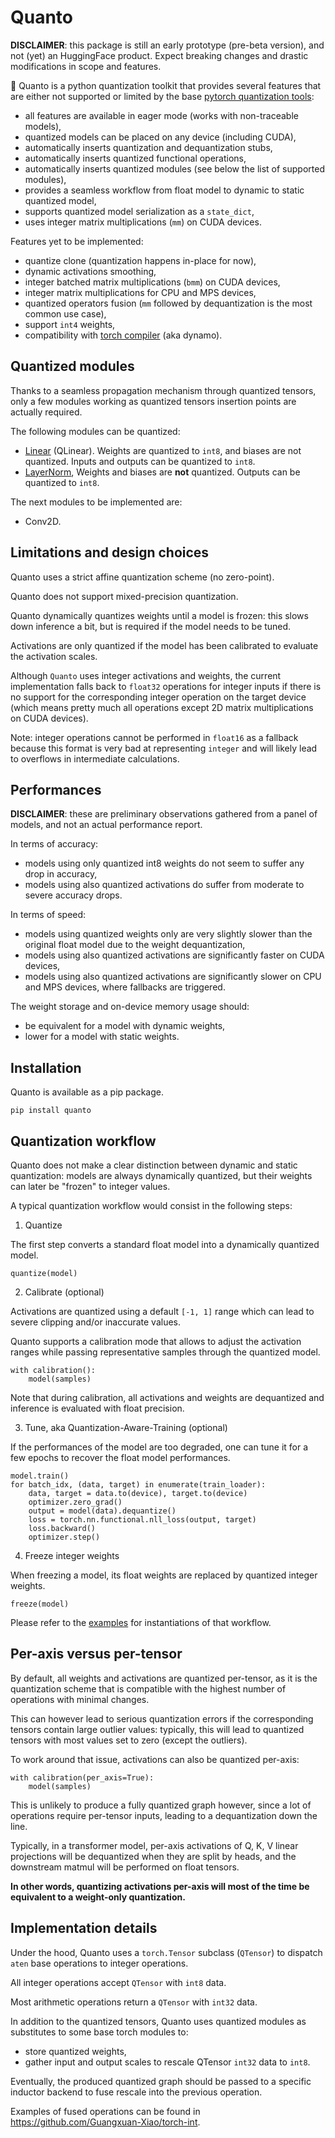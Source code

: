 # Quanto

**DISCLAIMER**: this package is still an early prototype (pre-beta version), and not (yet) an HuggingFace product. Expect breaking changes and drastic modifications in scope and features.

🤗 Quanto is a python quantization toolkit that provides several features that are either not supported or limited by the base [pytorch quantization tools](https://pytorch.org/docs/stable/quantization.html):

- all features are available in eager mode (works with non-traceable models),
- quantized models can be placed on any device (including CUDA),
- automatically inserts quantization and dequantization stubs,
- automatically inserts quantized functional operations,
- automatically inserts quantized modules (see below the list of supported modules),
- provides a seamless workflow from float model to dynamic to static quantized model,
- supports quantized model serialization as a `state_dict`,
- uses integer matrix multiplications (`mm`) on CUDA devices.

Features yet to be implemented:

- quantize clone (quantization happens in-place for now),
- dynamic activations smoothing,
- integer batched matrix multiplications (`bmm`) on CUDA devices,
- integer matrix multiplications for CPU and MPS devices,
- quantized operators fusion (`mm` followed by dequantization is the most common use case),
- support `int4` weights,
- compatibility with [torch compiler](https://pytorch.org/docs/stable/torch.compiler.html) (aka dynamo).

## Quantized modules

Thanks to a seamless propagation mechanism through quantized tensors, only a few modules working as quantized
tensors insertion points are actually required.

The following modules can be quantized:

- [Linear](https://pytorch.org/docs/stable/generated/torch.nn.Linear.html) (QLinear).
Weights are quantized to `int8`, and biases are not quantized. Inputs and outputs can be quantized to `int8`.
- [LayerNorm](https://pytorch.org/docs/stable/generated/torch.nn.LayerNorm.html),
Weights and biases are __not__ quantized. Outputs can be quantized to `int8`.

The next modules to be implemented are:

- Conv2D.

## Limitations and design choices

Quanto uses a strict affine quantization scheme (no zero-point).

Quanto does not support mixed-precision quantization.

Quanto dynamically quantizes weights until a model is frozen: this slows
down inference a bit, but is required if the model needs to be tuned.

Activations are only quantized if the model has been calibrated to evaluate the activation scales.

Although `Quanto` uses integer activations and weights, the current implementation falls
back to `float32` operations for integer inputs if there is no support for the corresponding integer
operation on the target device (which means pretty much all operations except 2D matrix multiplications on CUDA devices).

Note: integer operations cannot be performed in `float16` as a fallback because this format is very bad at representing
`integer` and will likely lead to overflows in intermediate calculations.

## Performances

**DISCLAIMER**: these are preliminary observations gathered from a panel of models, and not an actual performance report.

In terms of accuracy:

- models using only quantized int8 weights do not seem to suffer any drop in accuracy,
- models using also quantized activations do suffer from moderate to severe accuracy drops.

In terms of speed:

- models using quantized weights only are very slightly slower than the original float model due to the weight dequantization,
- models using also quantized activations are significantly faster on CUDA devices,
- models using also quantized activations are significantly slower on CPU and MPS devices, where fallbacks are triggered.

The weight storage and on-device memory usage should:

- be equivalent for a model with dynamic weights,
- lower for a model with static weights.

## Installation

Quanto is available as a pip package.

```
pip install quanto
```

## Quantization workflow

Quanto does not make a clear distinction between dynamic and static quantization: models are always dynamically quantized,
but their weights can later be "frozen" to integer values.

A typical quantization workflow would consist in the following steps:

1. Quantize

The first step converts a standard float model into a dynamically quantized model.

```
quantize(model)
```

2. Calibrate (optional)

Activations are quantized using a default `[-1, 1]` range which can lead to severe clipping and/or inaccurate values.

Quanto supports a calibration mode that allows to adjust the activation ranges while passing representative samples through the quantized model.

```
with calibration():
    model(samples)
```
Note that during calibration, all activations and weights are dequantized and inference is evaluated with float precision.

3. Tune, aka Quantization-Aware-Training (optional)

If the performances of the model are too degraded, one can tune it for a few epochs to recover the float model performances.

```
model.train()
for batch_idx, (data, target) in enumerate(train_loader):
    data, target = data.to(device), target.to(device)
    optimizer.zero_grad()
    output = model(data).dequantize()
    loss = torch.nn.functional.nll_loss(output, target)
    loss.backward()
    optimizer.step()
```

4. Freeze integer weights

When freezing a model, its float weights are replaced by quantized integer weights.

```
freeze(model)
```

Please refer to the [examples](https://github.com/huggingface/quanto/tree/main/examples) for instantiations of that workflow.

## Per-axis versus per-tensor

By default, all weights and activations are quantized per-tensor, as it is the quantization scheme that is compatible with the
highest number of operations with minimal changes.

This can however lead to serious quantization errors if the corresponding tensors contain large outlier values: typically, this will
lead to quantized tensors with most values set to zero (except the outliers).

To work around that issue, activations can also be quantized per-axis:

```
with calibration(per_axis=True):
    model(samples)
```

This is unlikely to produce a fully quantized graph however, since a lot of operations require per-tensor inputs, leading to a dequantization
down the line.

Typically, in a transformer model, per-axis activations of Q, K, V linear projections will be dequantized when they are split by heads, and the
downstream matmul will be performed on float tensors.

**In other words, quantizing activations per-axis will most of the time be equivalent to a weight-only quantization.**

## Implementation details

Under the hood, Quanto uses a `torch.Tensor` subclass (`QTensor`) to dispatch `aten` base operations to integer operations.

All integer operations accept `QTensor` with `int8` data.

Most arithmetic operations return a `QTensor` with `int32` data.

In addition to the quantized tensors, Quanto uses quantized modules as substitutes to some base torch modules to:

- store quantized weights,
- gather input and output scales to rescale QTensor `int32` data to `int8`.

Eventually, the produced quantized graph should be passed to a specific inductor backend to fuse rescale into the previous operation.

Examples of fused operations can be found in https://github.com/Guangxuan-Xiao/torch-int.
